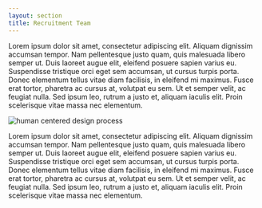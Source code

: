 ```yaml
---
layout: section
title: Recruitment Team
---
```


<p>Lorem ipsum dolor sit amet, consectetur adipiscing elit. Aliquam dignissim accumsan tempor. Nam pellentesque justo quam, quis malesuada libero semper ut. Duis laoreet augue elit, eleifend posuere sapien varius eu. Suspendisse tristique orci eget sem accumsan, ut cursus turpis porta. Donec elementum tellus vitae diam facilisis, in eleifend mi maximus. Fusce erat tortor, pharetra ac cursus at, volutpat eu sem. Ut et semper velit, ac feugiat nulla. Sed ipsum leo, rutrum a justo et, aliquam iaculis elit. Proin scelerisque vitae massa nec elementum.</p>

<img src="http://placehold.it/1200x550" alt="human centered design process" class="img-responsive">

<p>Lorem ipsum dolor sit amet, consectetur adipiscing elit. Aliquam dignissim accumsan tempor. Nam pellentesque justo quam, quis malesuada libero semper ut. Duis laoreet augue elit, eleifend posuere sapien varius eu. Suspendisse tristique orci eget sem accumsan, ut cursus turpis porta. Donec elementum tellus vitae diam facilisis, in eleifend mi maximus. Fusce erat tortor, pharetra ac cursus at, volutpat eu sem. Ut et semper velit, ac feugiat nulla. Sed ipsum leo, rutrum a justo et, aliquam iaculis elit. Proin scelerisque vitae massa nec elementum.</p>